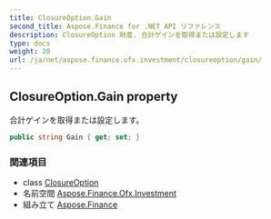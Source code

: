 ```yaml
---
title: ClosureOption.Gain
second_title: Aspose.Finance for .NET API リファレンス
description: ClosureOption 財産. 合計ゲインを取得または設定します
type: docs
weight: 20
url: /ja/net/aspose.finance.ofx.investment/closureoption/gain/
---
```

## ClosureOption.Gain property

合計ゲインを取得または設定します。

```csharp
public string Gain { get; set; }
```

### 関連項目

* class [ClosureOption](../)
* 名前空間 [Aspose.Finance.Ofx.Investment](../../closureoption/)
* 組み立て [Aspose.Finance](../../../)


